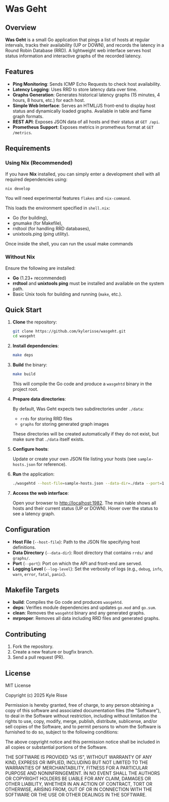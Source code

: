 # Was Geht

## Overview

**Was Geht** is a small Go application that pings a list of hosts at regular intervals, tracks their availability (UP or DOWN), and records the latency in a Round Robin Database (RRD). A lightweight web interface serves host status information and interactive graphs of the recorded latency.

## Features

- **Ping Monitoring**: Sends ICMP Echo Requests to check host availability.
- **Latency Logging**: Uses RRD to store latency data over time.
- **Graphs Generation**: Generates historical latency graphs (15 minutes, 4 hours, 8 hours, etc.) for each host.
- **Simple Web Interface**: Serves an HTML/JS front-end to display host status and dynamically loaded graphs. Available in table and flame graph formats.
- **REST API**: Exposes JSON data of all hosts and their status at `GET /api`.
- **Prometheus Support**: Exposes metrics in prometheus format at `GET /metrics`.

## Requirements


### Using Nix (Recommended)

If you have **Nix** installed, you can simply enter a development shell with all required dependencies using:

```bash
nix develop
```

You will need experimental features `flakes` and `nix-command`.

This loads the environment specified in `shell.nix`:

- Go (for building),
- gnumake (for Makefile),
- rrdtool (for handling RRD databases),
- unixtools.ping (ping utility).

Once inside the shell, you can run the usual make commands

### Without Nix ###

Ensure the following are installed:

- **Go** (1.23+ recommended)
- **rrdtool** and **unixtools ping** must be installed and available on the system path.
- Basic Unix tools for building and running (`make`, etc.).

## Quick Start

1. **Clone** the repository:
    ```bash
    git clone https://github.com/kylerisse/wasgeht.git
    cd wasgeht
    ```

2. **Install dependencies**:
    ```bash
    make deps
    ```

3. **Build** the binary:
    ```bash
    make build
    ```
    This will compile the Go code and produce a `wasgehtd` binary in the project root.

4. **Prepare data directories**:

   By default, Was Geht expects two subdirectories under `./data`:
   - `rrds` for storing RRD files
   - `graphs` for storing generated graph images

   These directories will be created automatically if they do not exist, but make sure that `./data` itself exists.

5. **Configure hosts**:

   Update or create your own JSON file listing your hosts (see `sample-hosts.json` for reference).

6. **Run** the application:
    ```bash
    ./wasgehtd --host-file=sample-hosts.json --data-dir=./data --port=1982 --log-level=info
    ```

7. **Access the web interface**:

   Open your browser to [http://localhost:1982](http://localhost:1982). The main table shows all hosts and their current status (UP or DOWN). Hover over the status to see a latency graph.

## Configuration

- **Host File** (`--host-file`): Path to the JSON file specifying host definitions.
- **Data Directory** (`--data-dir`): Root directory that contains `rrds/` and `graphs/`.
- **Port** (`--port`): Port on which the API and front-end are served.
- **Logging Level** (`--log-level`): Set the verbosity of logs (e.g., `debug`, `info`, `warn`, `error`, `fatal`, `panic`).

## Makefile Targets

- **build**: Compiles the Go code and produces `wasgehtd`.
- **deps**: Verifies module dependencies and updates `go.mod` and `go.sum`.
- **clean**: Removes the `wasgehtd` binary and any generated graphs.
- **mrproper**: Removes all data including RRD files and generated graphs.

## Contributing

1. Fork the repository.
2. Create a new feature or bugfix branch.
3. Send a pull request (PR).

## License

MIT License

Copyright (c) 2025 Kyle Risse

Permission is hereby granted, free of charge, to any person obtaining a copy
of this software and associated documentation files (the "Software"), to deal
in the Software without restriction, including without limitation the rights
to use, copy, modify, merge, publish, distribute, sublicense, and/or sell
copies of the Software, and to permit persons to whom the Software is
furnished to do so, subject to the following conditions:

The above copyright notice and this permission notice shall be included in all
copies or substantial portions of the Software.

THE SOFTWARE IS PROVIDED "AS IS", WITHOUT WARRANTY OF ANY KIND, EXPRESS OR
IMPLIED, INCLUDING BUT NOT LIMITED TO THE WARRANTIES OF MERCHANTABILITY,
FITNESS FOR A PARTICULAR PURPOSE AND NONINFRINGEMENT. IN NO EVENT SHALL THE
AUTHORS OR COPYRIGHT HOLDERS BE LIABLE FOR ANY CLAIM, DAMAGES OR OTHER
LIABILITY, WHETHER IN AN ACTION OF CONTRACT, TORT OR OTHERWISE, ARISING FROM,
OUT OF OR IN CONNECTION WITH THE SOFTWARE OR THE USE OR OTHER DEALINGS IN THE
SOFTWARE.
